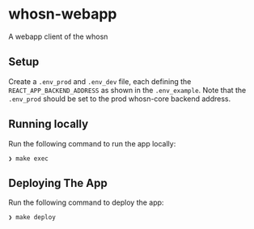 # whosn-webapp

A webapp client of the whosn

## Setup

Create a `.env_prod` and `.env_dev` file, each defining the `REACT_APP_BACKEND_ADDRESS` as shown in the `.env_example`.
Note that the `.env_prod` should be set to the prod whosn-core backend address.

## Running locally

Run the following command to run the app locally:

```
❯ make exec
```

## Deploying The App

Run the following command to deploy the app:

```
❯ make deploy
```
